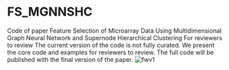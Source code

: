 # FS_MGNNSHC
Code of paper Feature Selection of Microarray Data Using Multidimensional Graph Neural Network and Supernode Hierarchical Clustering 
For reviewers to review
The current version of the code is not fully curated. We present the core code and examples for reviewers to review. The full code will be published with the final version of the paper.
![fwv1](https://github.com/xwdshiwo/FS_MGNNSHC/assets/35399345/5cc7616e-4e3c-4c53-896b-9a590631d643)
